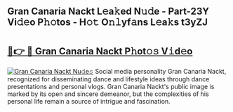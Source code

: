## Gran Canaria Nackt L𝚎a𝚔ed N𝚞𝚍e - Part-23Y Vi𝚍𝚎o P𝚑𝚘tos - H𝚘𝚝 O𝚗𝚕yf𝚊ns L𝚎a𝚔s t3yZJ

# <h2><a href="http://kf0j8q.oniu.top/?m=Gran+Canaria+Nackt">🔗👉 🔴 Gran Canaria Nackt P𝚑ot𝚘𝚜 V𝚒d𝚎o</a></h2>

[![Gran Canaria Nackt Nu𝚍e𝚜](https://i.imgur.com/0qMVB7G.gif)](http://kf0j8q.oniu.top/?m=Gran+Canaria+Nackt)
Social media personality Gran Canaria Nackt, recognized for disseminating dance and lifestyle ideas through dance presentations and personal vlogs. Gran Canaria Nackt's public image is marked by its open and sincere demeanor, but the complexities of his personal life remain a source of intrigue and fascination.  
